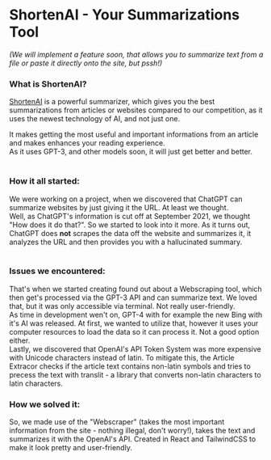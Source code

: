 # ShortenAI - Your Summarizations Tool
*(We will implement a feature soon, that allows you to summarize text from a file or paste it directly onto the site, but pssh!)*<br>

### What is ShortenAI?

[ShortenAI](https://almightychaos.dev/summarizer/shortenai) is a powerful summarizer, which gives you the best summarizations from articles or websites compared to our competition, as it uses the newest technology of AI, and not just one.<br>

It makes getting the most useful and important informations from an article and makes enhances your reading experience. <br>
As it uses GPT-3, and other models soon, it will just get better and better. <br>
<br>

### How it all started:

We were working on a project, when we discovered that ChatGPT can summarize websites by just giving it the URL. At least we thought. <br>
Well, as ChatGPT's information is cut off at September 2021, we thought "How does it do that?". So we started to look into it more. As it turns out, ChatGPT does **not** scrapes the data off the website and summarizes it, it analyzes the URL and then provides you with a hallucinated summary. <br>
<br>

### Issues we encountered:

That's when we started creating found out about a Webscraping tool, which then get's processed via the GPT-3 API and can summarize text. We loved that, but it was only accessible via terminal. Not really user-friendly. 
<br>
As time in development wen't on, GPT-4 with for example the new Bing with it's AI was released. At first, we wanted to utilize that, however it uses your computer resources to load the data so it can process it. Not a good option either.
<br>
Lastly, we discovered that OpenAI's API Token System was more expensive with Unicode characters instead of latin. To mitigate this, the Article Extracor checks if the article text contains non-latin symbols and tries to precess the text with translit - a library that converts non-latin characters to latin characters. <br>

### How we solved it:

So, we made use of the "Webscraper" (takes the most important information from the site - nothing illegal, don't worry!), takes the text and summarizes it with the OpenAI's API. Created in React and TailwindCSS to make it look pretty and user-friendly. <br>